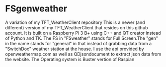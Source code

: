 # FSgenweather



A variation of my TFT_WeatherClient repository This is a newer (and different) version of my TFT_WeatherClient that resides on this github account. It is built on a Raspberry Pi 3 B+ using C++ and QT creator instead of Python and TK. The FS in "FSweather" stands for Full Screen.The "gen" in the name stands for "general" in that instead of grabbing data from a "SwitchDoc" weather station at the house. I use the api provided by openweathermap.com as well as QDjsondocument to extract json data from the website. The Operating system is Buster vertion of Raspian
